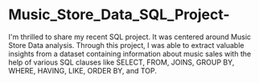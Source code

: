 # Music_Store_Data_SQL_Project-
I'm thrilled to share my recent SQL project. It was centered around Music Store Data analysis.  Through this project, I was able to extract valuable insights from a dataset containing information about music sales with the help of various SQL clauses like SELECT, FROM, JOINS, GROUP BY, WHERE, HAVING, LIKE, ORDER BY, and TOP. 

